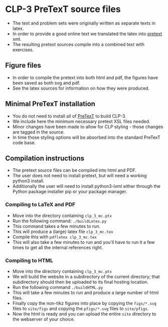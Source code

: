 # CLP-3 PreTexT source files
* The text and problem sets were originally written as separate texts in latex.
* In order to provide a good online text we translated the latex into  [pretext](https://pretextbook.org/) xml.
* The resulting pretext sources compile into a combined text with exercises.

## Figure files
* In order to compile the pretext into both html and pdf, the figures have been saved as both svg and pdf.
* See the latex sources for information on how they were produced.

## Minimal PreTexT installation
* You do not need to install all of [PreTexT](https://pretextbook.org/) to build CLP-3.
* We include here the minimum necessary pretext XSL files needed.
* Minor changes have been made to allow for CLP styling - those changes are tagged in the source.
* In time those styling options will be absorbed into the standard PreTexT code base.

## Compilation instructions
* The pretext source files can be compiled into html and PDF.
* The user does not  need to install pretext, but will need a working python3 install.
* Additionally the user will need to install python3-lxml either through the Python package installer pip or your package manager.

### Compiling to LaTeX and PDF
* Move into the directory containing `clp_3_mc.ptx`
* Run the following command:
`./buildLatex.py`
* This command takes a few minutes to run.
* This will produce a (large) latex file `clp_3_mc.tex`
* Compile this with `pdflatex clp_3_mc.tex`
* This will also take a few minutes to run and you'll have to run it a few times to get all the internal references right.

### Compiling to HTML
* Move into the directory containing `clp_3_mc.ptx`
* We will build the website in a subdirectory of the current directory; that subdirectory should then be uploaded to its final hosting location.
* Run the following command
`./buildHTML.py`
* This will take a few minutes to run and produce a large number of html files.
* Finally copy the non-tikz figures into place by copying the `figs/*.svg` files to `site/figs` and copying the `pfigs/*.svg` files to `site/pfigs`.
* Now the html is ready and you can upload the entire `site` directory to the webserver of your choice.
